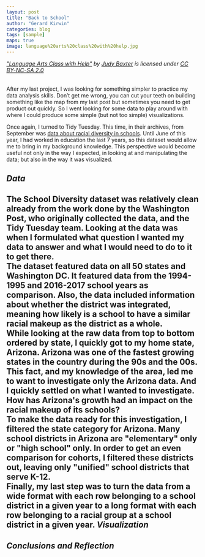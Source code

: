 ```yaml
---
layout: post
title: "Back to School"
author: "Gerard Kirwin"
categories: blog
tags: [sample]
maps: true
image: language%20arts%20class%20with%20help.jpg
---
```


<p style="font-size: 0.9rem;font-style: italic;">
<a href="https://www.flickr.com/photos/judybaxter/45968272/">"Language Arts Class with Help"</a><span> by 
<a href="https://www.flickr.com/people/judybaxter/">Judy Baxter</a></span> is licensed under 
<a href="https://creativecommons.org/licenses/by-nc-sa/2.0/?ref=ccsearch&atype=html" style="margin-right: 5px;">CC BY-NC-SA 2.0</a></p>
<br>
After my last project, I was looking for something simpler to practice my data analysis skills. 
Don’t get me wrong, you can cut your teeth on building something like the map from my last post but sometimes you need to get product out quickly. 
So I went looking for some data to play around with where I could produce some simple (but not too simple) visualizations.
<br>

Once again, I turned to Tidy Tuesday. This time, in their archives, from September was [data about racial diversity in schools](https://github.com/rfordatascience/tidytuesday/tree/master/data/2019/2019-09-24).
Until June of this year, I had worked in education the last 7 years, so this dataset would allow me to bring in my background knowledge. 
This perspective would become useful not only in the way I expected, in looking at and manipulating the data; but also in the way it was visualized.

*Data* 
----------
The School Diversity dataset was relatively clean already from the work done by the Washington Post, who originally collected the data, and the Tidy Tuesday team. Looking at the data was when I formulated what question I wanted my data to answer and what I would need to do to it to get there. 
<br>
The dataset featured data on all 50 states and Washington DC. It featured data from the 1994-1995 and 2016-2017 school years as comparison. Also, the data included information about whether the district was integrated, meaning how likely is a school to have a similar racial makeup as the district as a whole.
<br>
While looking at the raw data from top to bottom ordered by state, I quickly got to my home state, Arizona. Arizona was one of the fastest growing states in the country during the 90s and the 00s. This fact, and my knowledge of the area, led me to want to investigate only the Arizona data. And I quickly settled on what I wanted to investigate. <b>How has Arizona's growth had an impact on the racial makeup of its schools?</b>
<br>
To make the data ready for this investigation, I filtered the state category for Arizona. Many school districts in Arizona are "elementary" only or "high school" only. In order to get an even comparison for cohorts, I filtered these districts out, leaving only "unified" school districts that serve K-12.
<br>
Finally, my last step was to turn the data from a wide format with each row belonging to a school district in a given year to a long format with each row belonging to a racial group at a school district in a given year.
*Visualization*
----------



*Conclusions and Reflection*
-------------
